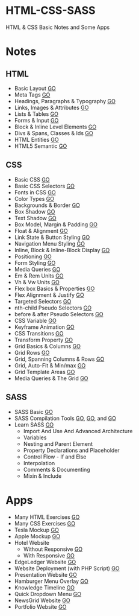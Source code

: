# HTML-CSS-SASS
HTML &amp; CSS Basic Notes and Some Apps

# Notes
## HTML
* Basic Layout [GO](https://github.com/HopeMashal/HTML-CSS-SASS/blob/master/Notes/HTML/01_basic_layout.html)
* Meta Tags [GO](https://github.com/HopeMashal/HTML-CSS-SASS/blob/master/Notes/HTML/02_meta_tages.html)
* Headings, Paragraphs & Typography [GO](https://github.com/HopeMashal/HTML-CSS-SASS/blob/master/Notes/HTML/03_typography.html)
* Links, Images & Attributes [GO](https://github.com/HopeMashal/HTML-CSS-SASS/blob/master/Notes/HTML/04_Links_Images.html)
* Lists & Tables [GO](https://github.com/HopeMashal/HTML-CSS-SASS/blob/master/Notes/HTML/05_lists_tabels.html)
* Forms & Input [GO](https://github.com/HopeMashal/HTML-CSS-SASS/blob/master/Notes/HTML/06_forms_input.html)
* Block & Inline Level Elements [GO](https://github.com/HopeMashal/HTML-CSS-SASS/blob/master/Notes/HTML/07_block_inline_level.html)
* Divs & Spans, Classes & Ids [GO](https://github.com/HopeMashal/HTML-CSS-SASS/blob/master/Notes/HTML/08_divs_span.html)
* HTML Entities [GO](https://github.com/HopeMashal/HTML-CSS-SASS/blob/master/Notes/HTML/09_entities.html)
* HTML5 Semantic [GO](https://github.com/HopeMashal/HTML-CSS-SASS/blob/master/Notes/HTML/10_html5_semantics_start.html)

## CSS
* Basic CSS [GO](https://github.com/HopeMashal/HTML-CSS-SASS/blob/master/Notes/CSS/01_basic.html)
* Basic CSS Selectors [GO](https://github.com/HopeMashal/HTML-CSS-SASS/blob/master/Notes/CSS/02_selectors.html)
* Fonts in CSS [GO](https://github.com/HopeMashal/HTML-CSS-SASS/blob/master/Notes/CSS/03_fonts.html)
* Color Types [GO](https://github.com/HopeMashal/HTML-CSS-SASS/blob/master/Notes/CSS/04_colors.html)
* Backgrounds & Border [GO](https://github.com/HopeMashal/HTML-CSS-SASS/blob/master/Notes/CSS/05_backgrounds_borders.html)
* Box Shadow [GO](https://github.com/HopeMashal/HTML-CSS-SASS/blob/master/Notes/CSS/06_shadows.html)
* Text Shadow [GO](https://github.com/HopeMashal/HTML-CSS-SASS/blob/master/Notes/CSS/07_text_shadow.html)
* Box Model, Margin & Padding [GO](https://github.com/HopeMashal/HTML-CSS-SASS/blob/master/Notes/CSS/08_box_model.html)
* Float & Alignment [GO](https://github.com/HopeMashal/HTML-CSS-SASS/blob/master/Notes/CSS/09_Float_Alignment.html)
* Link State & Button Styling [GO](https://github.com/HopeMashal/HTML-CSS-SASS/blob/master/Notes/CSS/10_link_button.html)
* Navigation Menu Styling [GO](https://github.com/HopeMashal/HTML-CSS-SASS/blob/master/Notes/CSS/11_navigation_menu.html)
* Inline, Block & Inline-Block Display [GO](https://github.com/HopeMashal/HTML-CSS-SASS/blob/master/Notes/CSS/12_Inline_block.html)
* Positioning [GO](https://github.com/HopeMashal/HTML-CSS-SASS/blob/master/Notes/CSS/13_Positioning.html)
* Form Styling [GO](https://github.com/HopeMashal/HTML-CSS-SASS/blob/master/Notes/CSS/14_form_styling.html)
* Media Queries [GO](https://github.com/HopeMashal/HTML-CSS-SASS/blob/master/Notes/CSS/15_media_queries.html)
* Em & Rem Units [GO](https://github.com/HopeMashal/HTML-CSS-SASS/blob/master/Notes/CSS/16_em_rem.html)
* Vh & Vw Units [GO](https://github.com/HopeMashal/HTML-CSS-SASS/blob/master/Notes/CSS/17_vh_vw.html)
* Flex box Basics & Properties [GO](https://github.com/HopeMashal/HTML-CSS-SASS/blob/master/Notes/CSS/18_flex_basics.html)
* Flex Alignment & Justify [GO](https://github.com/HopeMashal/HTML-CSS-SASS/blob/master/Notes/CSS/19_flex-align.html)
* Targeted Selectors [GO](https://github.com/HopeMashal/HTML-CSS-SASS/blob/master/Notes/CSS/20_more_selectors.html)
* nth-child Pseudo Selectors [GO](https://github.com/HopeMashal/HTML-CSS-SASS/blob/master/Notes/CSS/21_nth-child.html)
* before & after Pseudo Selectors [GO](https://github.com/HopeMashal/HTML-CSS-SASS/blob/master/Notes/CSS/22_before_after.html)
* CSS Variable [GO](https://github.com/HopeMashal/HTML-CSS-SASS/blob/master/Notes/CSS/23_css_variables.html)
* Keyframe Animation [GO](https://github.com/HopeMashal/HTML-CSS-SASS/blob/master/Notes/CSS/24_keyframes.html)
* CSS Transitions [GO](https://github.com/HopeMashal/HTML-CSS-SASS/blob/master/Notes/CSS/25_transitions.html)
* Transform Property [GO](https://github.com/HopeMashal/HTML-CSS-SASS/blob/master/Notes/CSS/26_transform.html)
* Grid Basics & Columns [GO](https://github.com/HopeMashal/HTML-CSS-SASS/blob/master/Notes/CSS/27_grid_columns.html)
* Grid Rows [GO](https://github.com/HopeMashal/HTML-CSS-SASS/blob/master/Notes/CSS/28_grid_rows.html)
* Grid, Spanning Columns & Rows [GO](https://github.com/HopeMashal/HTML-CSS-SASS/blob/master/Notes/CSS/29_grid_span.html)
* Grid, Auto-Fit & Min/max [GO](https://github.com/HopeMashal/HTML-CSS-SASS/blob/master/Notes/CSS/30_autofill_minmax.html)
* Grid Template Areas [GO](https://github.com/HopeMashal/HTML-CSS-SASS/blob/master/Notes/CSS/31_grid_template_areas.html)
* Media Queries & The Grid [GO](https://github.com/HopeMashal/HTML-CSS-SASS/blob/master/Notes/CSS/32_grid_media_queries.html)

## SASS
* SASS Basic [GO](https://github.com/HopeMashal/HTML-CSS-SASS/blob/master/Notes/SASS/SASS_Basic/dist/index.html)
* SASS Compilation Tools [GO](https://www.sassmeister.com/), [GO](https://marketplace.visualstudio.com/items?itemName=ritwickdey.live-sass), and [GO](http://koala-app.com/)
* Learn SASS [GO](https://github.com/HopeMashal/HTML-CSS-SASS/blob/master/Notes/SASS/Learn_SASS/main.scss)
  * Import And Use And Advanced Architecture
  * Variables
  * Nesting and Parent Element
  * Property Declarations and Placeholder
  * Control Flow - If and Else
  * Interpolation
  * Comments & Documenting
  * Mixin & Include

# Apps
* Many HTML Exercises [GO](https://github.com/HopeMashal/HTML-Ex.s/tree/master/Ex.s)
* Many CSS Exercises [GO](https://github.com/HopeMashal/CSS-Ex.s/tree/master/Ex.s)
* Tesla Mockup [GO](https://github.com/HopeMashal/Tesla)
* Apple Mockup [GO](https://github.com/HopeMashal/Apple)
* Hotel Website 
  * Without Responsive [GO](https://github.com/HopeMashal/HTML-CSS-SASS/blob/master/Apps/hotel_website/index.html)
  * With Responsive [GO](https://github.com/HopeMashal/HTML-CSS-SASS/blob/master/Apps/hotel_website_responsive/index.html)
* EdgeLedger Website [GO](https://github.com/HopeMashal/HTML-CSS-SASS/blob/master/Apps/edgeledger_website/index.html)
* Website Deployment (with PHP Script) [GO](https://github.com/HopeMashal/HTML-CSS-SASS/blob/master/Apps/edgeledger_website_final/index.html)
* Presentation Website [GO](https://github.com/HopeMashal/HTML-CSS-SASS/blob/master/Apps/presentation_website/index.html)
* Hamburger Menu Overlay [GO](https://github.com/HopeMashal/HTML-CSS-SASS/blob/master/Apps/hamburger_overlay_menu/index.html)
* Knowledge Timeline [GO](https://github.com/HopeMashal/HTML-CSS-SASS/blob/master/Apps/knowledge_resume/index.html)
* Quick Dropdown Menu [GO](https://github.com/HopeMashal/HTML-CSS-SASS/blob/master/Apps/dropdown/index.html)
* NewsGrid Website [GO](https://github.com/HopeMashal/HTML-CSS-SASS/blob/master/Apps/newsgrid/index.html)
* Portfolio Website [GO](https://github.com/HopeMashal/HTML-CSS-SASS/blob/master/Apps/portfolio/dist/index.html)